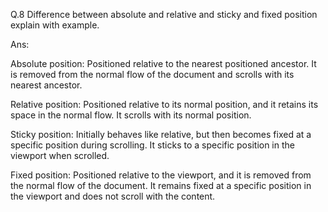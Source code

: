
Q.8 Difference between absolute and relative and sticky and fixed position explain with example.

Ans:

Absolute position: Positioned relative to the nearest positioned ancestor. It is removed from the normal flow of the document and scrolls with its nearest ancestor.

Relative position: Positioned relative to its normal position, and it retains its space in the normal flow. It scrolls with its normal position.

Sticky position: Initially behaves like relative, but then becomes fixed at a specific position during scrolling. It sticks to a specific position in the viewport when scrolled.

Fixed position: Positioned relative to the viewport, and it is removed from the normal flow of the document. It remains fixed at a specific position in the viewport and does not scroll with the content.